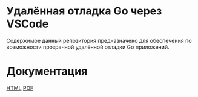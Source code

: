 # Удалённая отладка Go через VSCode

Содержимое данный репозитория предназначено для обеспечения по возможности прозрачной удалённой отладки Go приложений.

# Документация

[HTML](doc/index.html) [PDF](doc/index.pdf)
